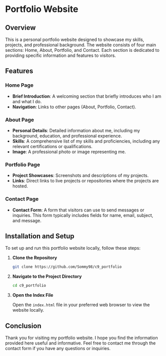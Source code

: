 # Portfolio Website

## Overview

This is a personal portfolio website designed to showcase my skills, projects, and professional background. The website consists of four main sections: Home, About, Portfolio, and Contact. Each section is dedicated to providing specific information and features to visitors.

## Features

### Home Page

- **Brief Introduction**: A welcoming section that briefly introduces who I am and what I do.
- **Navigation**: Links to other pages (About, Portfolio, Contact).

### About Page

- **Personal Details**: Detailed information about me, including my background, education, and professional experience.
- **Skills**: A comprehensive list of my skills and proficiencies, including any relevant certifications or qualifications.
- **Image**: A professional photo or image representing me.

### Portfolio Page

- **Project Showcases**: Screenshots and descriptions of my projects.
- **Links**: Direct links to live projects or repositories where the projects are hosted.

### Contact Page

- **Contact Form**: A form that visitors can use to send messages or inquiries. This form typically includes fields for name, email, subject, and message.

## Installation and Setup

To set up and run this portfolio website locally, follow these steps:

1. **Clone the Repository**

   ```bash
   git clone https://github.com/Sommy98/c9_portfolio
   ```

2. **Navigate to the Project Directory**

   ```bash
   cd c9_portfolio
   ```

3. **Open the Index File**

   Open the `index.html` file in your preferred web browser to view the website locally.

## Conclusion

Thank you for visiting my portfolio website. I hope you find the information provided here useful and informative. Feel free to contact me through the contact form if you have any questions or inquiries.